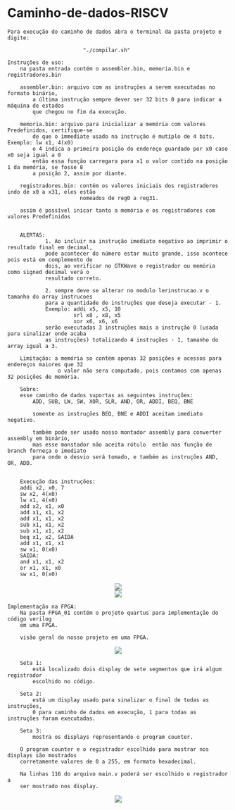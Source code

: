 # Caminho-de-dados-RISCV
    Para execução do caminho de dados abra o terminal da pasta projeto e digite:
        
                            "./compilar.sh"
    
    Instruções de uso:
        na pasta entrada contém o assembler.bin, memoria.bin e registradores.bin

        assembler.bin: arquivo com as instruções a serem executadas no formato binário,
            a última instrução sempre dever ser 32 bits 0 para indicar a máquina de estados
            que chegou no fim da execução.
        
        memoria.bin: arquivo para inicializar a memória com valores Predefinidos, certifique-se 
            de que o immediate usado na instrução é mutíplo de 4 bits. Exemplo: lw x1, 4(x0)
            o 4 indica a primeira posição do endereço guardado por x0 caso x0 seja igual a 0
            então essa função carregara para x1 o valor contido na posição 1 da memória, se fosse 8 
            a posição 2, assim por diante.

        registradores.bin: contém os valores iniciais dos registradores indo de x0 a x31, eles estão
                           nomeados de reg0 a reg31.

        assim é possível inicar tanto a memória e os registradores com valores Predefinidos

     
        ALERTAS:
                1. Ao incluir na instrução imediato negativo ao imprimir o resultado final em decimal,
                pode acontecer do número estar muito grande, isso acontece pois está em complemento de 
                dois, ao verificar no GTKWave o registrador ou memória como signed decimal verá o 
                resultado correto.
                
                2. sempre deve se alterar no modulo lerinstrucao.v o tamanho do array instrucoes 
                para a quantidade de instruções que deseja executar - 1.
                Exemplo: addi x5, x5, 10
                         srl x8 , x8, x5
                         xor x6, x6, x6
                serão executadas 3 instruções mais a instrução 0 (usada para sinalizar onde acaba 
                as instruções) totalizando 4 instruções - 1, tamanho do array igual a 3. 
      
        Limitação: a memória so contém apenas 32 posições e acessos para endereços maiores que 32 
                    o valor não sera computado, pois contamos com apenas 32 posições de memória.
        
        Sobre:
        esse caminho de dados suportas as seguintes instruções:
            ADD, SUB, LW, SW, XOR, SLR, AND, OR, ADDI, BEQ, BNE

            somente as instruções BEQ, BNE e ADDI aceitam imediato negativo.

            também pode ser usado nosso montador assembly para converter assembly em binário,
            mas esse monstador não aceita rótulo  então nas função de branch forneça o imediato
            para onde o desvio será tomado, e também as instruções AND, OR, ADD.


        Execução das instruções:
        addi x2, x0, 7
        sw x2, 4(x0)
        lw x1, 4(x0)
        add x2, x1, x0
        add x1, x1, x2
        add x1, x1, x2
        sub x1, x1, x2
        sub x1, x1, x2
        beq x1, x2, SAIDA
        add x1, x1, x1
        sw x1, 0(x0)
        SAIDA:
        and x1, x1, x2
        or x1, x1, x0
        sw x1, 0(x0)

<div align="center">
<img src="https://github.com/ManuelFerreira90/Caminho-de-dados-RISCV/assets/105729881/26924012-48fb-4a5e-87e8-aa1026d597f9">
</div>
<div align="center">
<img src="https://github.com/ManuelFerreira90/Caminho-de-dados-RISCV/assets/105729881/378e54d6-5222-452c-9772-0631bc94c8c4">
</div>

    Implementação na FPGA:
        Na pasta FPGA_01 contém o projeto quartus para implementação do código verilog 
        em uma FPGA.
        
        visão geral do nosso projeto em uma FPGA.
<div align="center">
<img src="https://github.com/ManuelFerreira90/Caminho-de-dados-RISCV/assets/105729881/7197bb21-0cba-4c42-9cd5-4d507065d45f">
</div>

        Seta 1:
            está localizado dois display de sete segmentos que irá algum registrador 
            escolhido no código.

        Seta 2:
            está um display usado para sinalizar o final de todas as instruções, 
            0 para caminho de dados em execução, 1 para todas as instruções foram executadas.

        Seta 3:
            mostra os displays representando o program counter.

        O program counter e o registrador escolhido para mostrar nos displays são mostrados 
        corretamente valores de 0 a 255, em formato hexadecimal.

        Na linhas 116 do arquivo main.v poderá ser escolhido o registrador a 
        ser mostrado nos display.
        
<div align="center">
<img src="https://github.com/ManuelFerreira90/Caminho-de-dados-RISCV/assets/105729881/6d81da1d-cb8a-4fd4-a14c-bac299005909">
</div>
